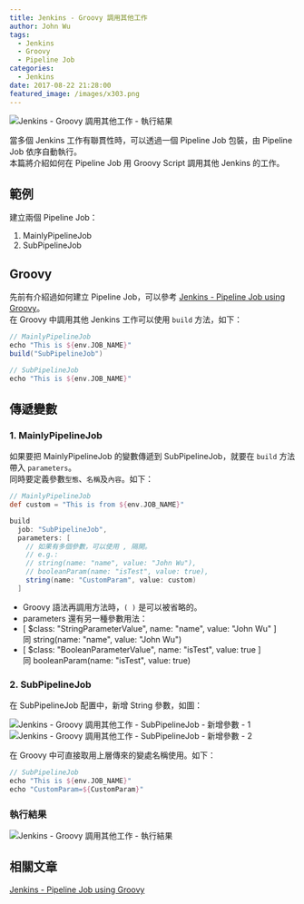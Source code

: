 ```yaml
---
title: Jenkins - Groovy 調用其他工作
author: John Wu
tags:
  - Jenkins
  - Groovy
  - Pipeline Job
categories:
  - Jenkins
date: 2017-08-22 21:28:00
featured_image: /images/x303.png
---
```


![Jenkins - Groovy 調用其他工作 - 執行結果](/images/x303.png)

當多個 Jenkins 工作有聯貫性時，可以透過一個 Pipeline Job 包裝，由 Pipeline Job 依序自動執行。  
本篇將介紹如何在 Pipeline Job 用 Groovy Script 調用其他 Jenkins 的工作。  

<!-- more -->

## 範例

建立兩個 Pipeline Job：  
1. MainlyPipelineJob  
2. SubPipelineJob  

## Groovy

先前有介紹過如何建立 Pipeline Job，可以參考 [Jenkins - Pipeline Job using Groovy](/article/jenkins-pipeline-job-using-groovy.html)。  
在 Groovy 中調用其他 Jenkins 工作可以使用 `build` 方法，如下：

```groovy
// MainlyPipelineJob 
echo "This is ${env.JOB_NAME}"
build("SubPipelineJob")
```

```groovy
// SubPipelineJob 
echo "This is ${env.JOB_NAME}"
```

## 傳遞變數

### 1. MainlyPipelineJob

如果要把 MainlyPipelineJob 的變數傳遞到 SubPipelineJob，就要在 `build` 方法帶入 `parameters`。  
同時要定義參數`型態`、`名稱`及`內容`。如下：

```groovy
// MainlyPipelineJob 
def custom = "This is from ${env.JOB_NAME}"

build
  job: "SubPipelineJob",
  parameters: [
    // 如果有多個參數，可以使用 , 隔開。
    // e.g.: 
    // string(name: "name", value: "John Wu"),
    // booleanParam(name: "isTest", value: true),
    string(name: "CustomParam", value: custom)
  ]
```
* Groovy 語法再調用方法時，`( )` 是可以被省略的。  
* parameters 還有另一種參數用法：
 * [ $class: "StringParameterValue", name: "name", value: "John Wu" ]  
   同 string(name: "name", value: "John Wu")  
 * [ $class: "BooleanParameterValue", name: "isTest", value: true ]  
   同 booleanParam(name: "isTest", value: true)

### 2. SubPipelineJob

在 SubPipelineJob 配置中，新增 String 參數，如圖：

![Jenkins - Groovy 調用其他工作 - SubPipelineJob - 新增參數 - 1](/images/x301.png)
![Jenkins - Groovy 調用其他工作 - SubPipelineJob - 新增參數 - 2](/images/x302.png)

在 Groovy 中可直接取用上層傳來的變處名稱使用。如下：
```groovy
// SubPipelineJob 
echo "This is ${env.JOB_NAME}"
echo "CustomParam=${CustomParam}"
```

### 執行結果

![Jenkins - Groovy 調用其他工作 - 執行結果](/images/x303.png)

## 相關文章

[Jenkins - Pipeline Job using Groovy](/article/jenkins-pipeline-job-using-groovy.html)  